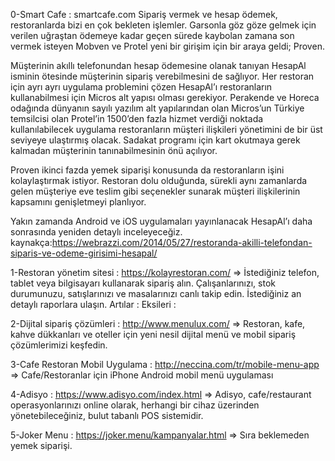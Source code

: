 
0-Smart Cafe : smartcafe.com
Sipariş vermek ve hesap ödemek, restoranlarda bizi en çok bekleten işlemler. Garsonla göz göze gelmek için verilen uğraştan ödemeye kadar geçen sürede kaybolan zamana son vermek isteyen Mobven ve Protel yeni bir girişim için bir araya geldi; Proven.

Müşterinin akıllı telefonundan hesap ödemesine olanak tanıyan HesapAl isminin ötesinde müşterinin sipariş verebilmesini de sağlıyor. Her restoran için ayrı ayrı uygulama problemini çözen HesapAl’ı restoranların kullanabilmesi için Micros alt yapısı olması gerekiyor.
Perakende ve Horeca odağında dünyanın sayılı yazılım alt yapılarından olan Micros’un Türkiye temsilcisi olan Protel’in 1500’den fazla hizmet verdiği noktada kullanılabilecek uygulama restoranların müşteri ilişkileri yönetimini de bir üst seviyeye ulaştırmış olacak. Sadakat programı için kart okutmaya gerek kalmadan müşterinin tanınabilmesinin önü açılıyor.

Proven ikinci fazda yemek siparişi konusunda da restoranların işini kolaylaştırmak istiyor. Restoran dolu olduğunda, sürekli aynı zamanlarda gelen müşteriye eve teslim gibi seçenekler sunarak  müşteri ilişkilerinin kapsamını genişletmeyi planlıyor.

Yakın zamanda Android ve iOS uygulamaları yayınlanacak HesapAl’ı daha sonrasında yeniden detaylı inceleyeceğiz.
kaynakça:https://webrazzi.com/2014/05/27/restoranda-akilli-telefondan-siparis-ve-odeme-girisimi-hesapal/


1-Restoran yönetim sitesi : https://kolayrestoran.com/ =>
İstediğiniz telefon, tablet veya bilgisayarı kullanarak sipariş alın. Çalışanlarınızı, stok durumunuzu, satışlarınızı ve masalarınızı canlı takip edin. İstediğiniz an detaylı raporlara ulaşın.
Artılar :
Eksileri :


2-Dijital sipariş çözümleri : http://www.menulux.com/ =>
Restoran, kafe, kahve dükkanları ve oteller için yeni nesil dijital menü ve mobil sipariş çözümlerimizi keşfedin.



3-Cafe Restoran Mobil Uygulama : http://neccina.com/tr/mobile-menu-app  =>
Cafe/Restoranlar için iPhone Android mobil menü uygulaması

4-Adisyo : https://www.adisyo.com/index.html =>
Adisyo, cafe/restaurant operasyonlarınızı online olarak, herhangi bir cihaz üzerinden yönetebileceğiniz, bulut tabanlı POS sistemidir.

5-Joker Menu : https://joker.menu/kampanyalar.html =>
Sıra beklemeden yemek siparişi.
